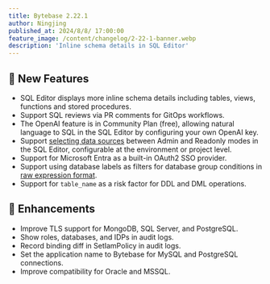```yaml
---
title: Bytebase 2.22.1
author: Ningjing
published_at: 2024/8/8/ 17:00:00
feature_image: /content/changelog/2-22-1-banner.webp
description: 'Inline schema details in SQL Editor'
---
```


## 🚀 New Features

- SQL Editor displays more inline schema details including tables, views, functions and stored procedures.
- Support SQL reviews via PR comments for GitOps workflows.
- The OpenAI feature is in Community Plan (free), allowing natural language to SQL in the SQL Editor by configuring your own OpenAI key.
- Support [selecting data sources](/docs/get-started/instance/#choose-your-data-source-in-sql-editor) between Admin and Readonly modes in the SQL Editor, configurable at the environment or project level.
- Support for Microsoft Entra as a built-in OAuth2 SSO provider.
- Support using database labels as filters for database group conditions in [raw expression format](/docs/change-database/batch-change/#create-a-database-group).
- Support for `table_name` as a risk factor for DDL and DML operations.

## 🎄 Enhancements

- Improve TLS support for MongoDB, SQL Server, and PostgreSQL.
- Show roles, databases, and IDPs in audit logs.
- Record binding diff in SetIamPolicy in audit logs.
- Set the application name to Bytebase for MySQL and PostgreSQL connections.
- Improve compatibility for Oracle and MSSQL.

<IncludeBlock url="/docs/get-started/install/install-upgrade"></IncludeBlock>
